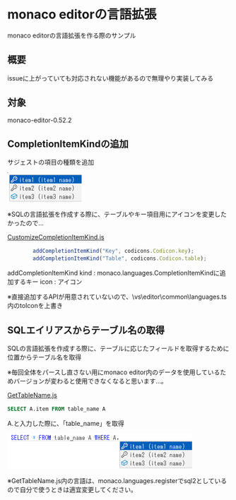 # monaco editorの言語拡張
monaco editorの言語拡張を作る際のサンプル

## 概要
issueに上がっていても対応されない機能があるので無理やり実装してみる

## 対象
monaco-editor-0.52.2

## CompletionItemKindの追加

サジェストの項目の種類を追加


![](./image/CustomizeCompletionItemKind.png)


※SQLの言語拡張を作成する際に、テーブルやキー項目用にアイコンを変更したかったので…

[CustomizeCompletionItemKind.js](./src/CustomizeCompletionItemKind.js)

```` javascript
        addCompletionItemKind("Key", codicons.Codicon.key);
        addCompletionItemKind("Table", codicons.Codicon.table);
````
addCompletionItemKind
 kind : monaco.languages.CompletionItemKindに追加するキー
 icon : アイコン

※直接追加するAPIが用意されていないので、\vs\editor\common\languages.ts内のtoIconを上書き

## SQLエイリアスからテーブル名の取得

SQLの言語拡張を作成する際に、テーブルに応じたフィールドを取得するために位置からテーブル名を取得

※毎回全体をパースし直さない用にmonaco editor内のデータを使用しているためバージョンが変わると使用できなくなると思います…。

[GetTableName.js](./src/GetTableName.js)

```` SQL
SELECT A.item FROM table_name A
````

A.と入力した際に、「table_name」を取得

![](./image/GetTableName.png)


※GetTableName.js内の言語は、monaco.languages.registerでsql2としているので自分で使うときは適宜変更してください。
